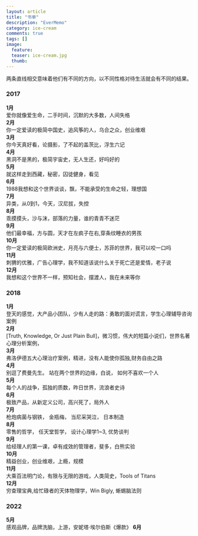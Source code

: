 ```yaml
---
layout: article
title: "书单"
description: "EverMemo"
category: ice-cream
comments: true
tags: []
image:
  feature:
  teaser: ice-cream.jpg
  thumb:
---
```

两条直线相交意味着他们有不同的方向，以不同性格对待生活就会有不同的结果。


### 2017  
**1月**  
爱你就像爱生命，二手时间，沉默的大多数，人间失格     
**2月**  
你一定爱读的极简中国史，追风筝的人，乌合之众，创业维艰  
**3月**  
你今天真好看，论摄影，了不起的盖茨比，浮生六记    
**4月**  
黑洞不是黑的，极简宇宙史，无人生还，好吗好的   
**5月**  
 就这样走到西藏，秘密，囚徒健身，看见  
**6月**  
 1988我想和这个世界谈谈，飘，不能承受的生命之轻，理想国  
**7月**  
 异类，从0到1，今天，汉尼拔，失控   
**8月**  
 乖摸摸头，沙与沫，部落的力量，谁的青青不迷茫  
**9月**  
 他们最幸福，方与圆，天才在左疯子在右,穿条纹睡衣的男孩  
**10月**  
你一定爱读的极简欧洲史，月亮与六便士，苏菲的世界，我可以咬一口吗   
**11月**  
刺猬的优雅，广告心理学，我不知道该说什么关于死亡还是爱情，老子说   
**12月**  
我想和这个世界不一样，预知社会，摆渡人，我在未来等你   


### 2018
**1月**   
登天的感觉，大产品小团队，少有人走的路：勇敢的面对谎言，学生心理辅导咨询案例     
**2月**      
[Truth, Knowledge, Or Just Plain Bull]，微习惯，伟大的短篇小说们，世界名著心理分析案例，     
**3月**       
弗洛伊德五大心理治疗案例，精进，没有人能使你孤独,财务自由之路     
**4月**        
别逗了费曼先生。 站在两个世界的边缘，白说， 如何不喜欢一个人     
**5月**    
每个人的战争，孤独的质数，昨日世界，流浪者史诗    
**6月**   
极致产品，从新定义公司，高兴死了，局外人    
**7月**     
枪炮病菌与钢铁， 金瓶梅， 当尼采哭泣， 日本制造    
**8月**       
零售的哲学， 任天堂哲学， 设计心理学1~3, 优势谈判    
**9月**    
给经理人的第一课，卓有成效的管理者，斐多，白熊实验      
**10月**  
精益创业，创业维艰，上瘾，规模   
**11月**     
大乘百法明门论，有限与无限的游戏，人类简史，Tools of Titans   
**12月**    
穷查理宝典,给忙碌者的天体物理学，Win Bigly, 蜥蜴脑法则

### 2022
**5月**    
感观品牌，品牌洗脑，上游，安妮塔·埃尔伯斯《爆款》
**6月**    


